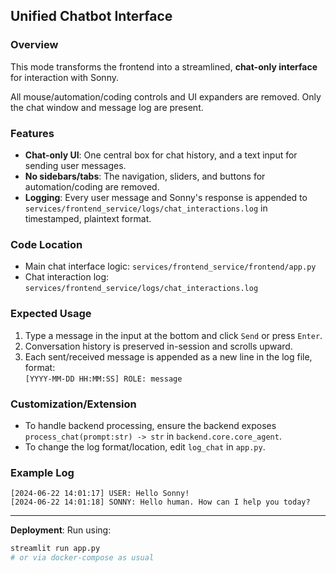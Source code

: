 ## Unified Chatbot Interface

### Overview
This mode transforms the frontend into a streamlined, **chat-only interface** for interaction with Sonny.

All mouse/automation/coding controls and UI expanders are removed. Only the chat window and message log are present.

### Features
- **Chat-only UI**: One central box for chat history, and a text input for sending user messages.
- **No sidebars/tabs**: The navigation, sliders, and buttons for automation/coding are removed.
- **Logging**: Every user message and Sonny's response is appended to `services/frontend_service/logs/chat_interactions.log` in timestamped, plaintext format.

### Code Location
- Main chat interface logic: `services/frontend_service/frontend/app.py`
- Chat interaction log: `services/frontend_service/logs/chat_interactions.log`

### Expected Usage
1. Type a message in the input at the bottom and click `Send` or press `Enter`.
2. Conversation history is preserved in-session and scrolls upward.
3. Each sent/received message is appended as a new line in the log file, format:  
    `[YYYY-MM-DD HH:MM:SS] ROLE: message`

### Customization/Extension
- To handle backend processing, ensure the backend exposes `process_chat(prompt:str) -> str` in `backend.core.core_agent`.
- To change the log format/location, edit `log_chat` in `app.py`.

### Example Log
```text
[2024-06-22 14:01:17] USER: Hello Sonny!
[2024-06-22 14:01:18] SONNY: Hello human. How can I help you today?
```

---
**Deployment**: Run using:
```sh
streamlit run app.py
# or via docker-compose as usual
```